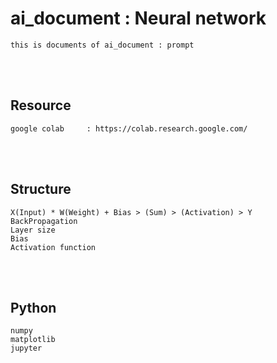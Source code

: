 <!--------------------------------------------------------------------------------- Description -->
# ai_document : Neural network
    this is documents of ai_document : prompt

<!--------------------------------------------------------------------------------- Resource -->
<br><br>

## Resource  

    google colab     : https://colab.research.google.com/

<!--------------------------------------------------------------------------------- Neural network -->
<br><br>

## Structure

    X(Input) * W(Weight) + Bias > (Sum) > (Activation) > Y 
    BackPropagation
    Layer size
    Bias
    Activation function

<!--------------------------------------------------------------------------------- Python -->
<br><br>

## Python
    
    numpy
    matplotlib
    jupyter